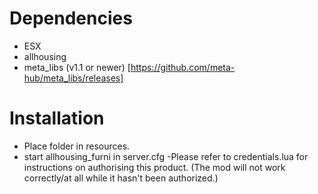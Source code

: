 # Dependencies
- ESX
- allhousing
- meta_libs (v1.1 or newer) [https://github.com/meta-hub/meta_libs/releases]

# Installation
- Place folder in resources.
- start allhousing_furni in server.cfg
-Please refer to credentials.lua for instructions on authorising this product. (The mod will not work correctly/at all while it hasn't been authorized.)